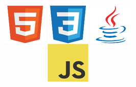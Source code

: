 <div align = "center" style = "display: inline_block">
<img align = "center" alt = "HTML" height = "120" width = "130" src = "https://raw.githubusercontent.com/devicons/devicon/master/icons/html5/html5-original.svg">
<img align = "center" alt = "CSS" height = "120" width = "130" src = "https://raw.githubusercontent.com/devicons/devicon/master/icons/css3/css3-original.svg">
<img align = "center" alt = "JAVA" height = "120" width = "130" src = "https://raw.githubusercontent.com/devicons/devicon/master/icons/java/java-original.svg">
<img align = "center" alt = "JS" height = "120" width = "130" src = "https://raw.githubusercontent.com/devicons/devicon/master/icons/javascript/javascript-original.svg">
</div>
